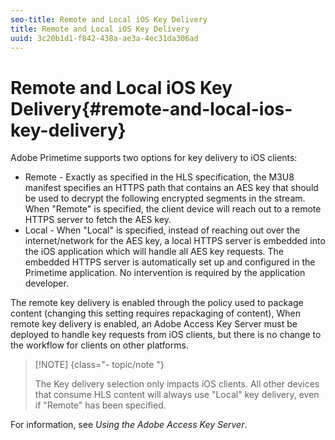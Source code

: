 ```yaml
---
seo-title: Remote and Local iOS Key Delivery
title: Remote and Local iOS Key Delivery
uuid: 3c20b1d1-f842-438a-ae3a-4ec31da306ad
---
```


# Remote and Local iOS Key Delivery{#remote-and-local-ios-key-delivery}

Adobe Primetime supports two options for key delivery to iOS clients:

* Remote - Exactly as specified in the HLS specification, the M3U8 manifest specifies an HTTPS path that contains an AES key that should be used to decrypt the following encrypted segments in the stream. When "Remote" is specified, the client device will reach out to a remote HTTPS server to fetch the AES key. 
* Local - When "Local" is specified, instead of reaching out over the internet/network for the AES key, a local HTTPS server is embedded into the iOS application which will handle all AES key requests. The embedded HTTPS server is automatically set up and configured in the Primetime application. No intervention is required by the application developer.

The remote key delivery is enabled through the policy used to package content (changing this setting requires repackaging of content), When remote key delivery is enabled, an Adobe Access Key Server must be deployed to handle key requests from iOS clients, but there is no change to the workflow for clients on other platforms.

>[!NOTE] {class="- topic/note "}
>
>The Key delivery selection only impacts iOS clients. All other devices that consume HLS content will always use "Local" key delivery, even if "Remote" has been specified.

For information, see *Using the Adobe Access Key Server*. 
